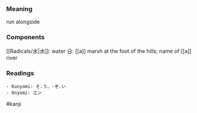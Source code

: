 ### Meaning

run alongside

### Components

[[Radicals/水|水]]: water 㕣: [[a]] marsh at the foot of the hills; name of [[a]] river

### Readings

```
- Kunyomi: そ.う、-ぞ.い
- Onyomi: エン
```

#kanji